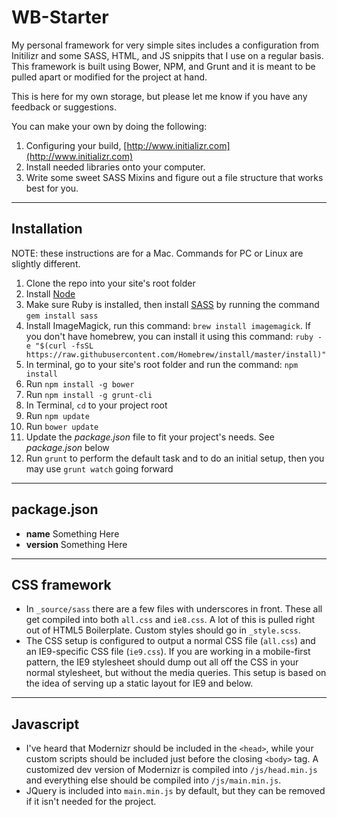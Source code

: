 WB-Starter
==========

My personal framework for very simple sites includes a configuration from Initilizr and some SASS, HTML, and JS snippits that I use on a regular basis. This framework is built using Bower, NPM, and Grunt and it is meant to be pulled apart or modified for the project at hand.

This is here for my own storage, but please let me know if you have any feedback or suggestions.

You can make your own by doing the following:

1. Configuring your build, [http://www.initializr.com](http://www.initializr.com)
2. Install needed libraries onto your computer.
3. Write some sweet SASS Mixins and figure out a file structure that works best for you.

---
## Installation
NOTE: these instructions are for a Mac. Commands for PC or Linux are slightly different.

1. Clone the repo into your site's root folder
2. Install [Node](http://nodejs.org/)
3. Make sure Ruby is installed, then install [SASS](http://sass-lang.com/) by running the command `gem install sass`
4. Install ImageMagick, run this command: `brew install imagemagick`. If you don't have homebrew, you can install it using this command: `ruby -e "$(curl -fsSL https://raw.githubusercontent.com/Homebrew/install/master/install)"`
5. In terminal, go to your site's root folder and run the command: `npm install`
6. Run `npm install -g bower`
7. Run `npm install -g grunt-cli`
9. In Terminal, `cd` to your project root
10. Run `npm update`
11. Run `bower update`
12. Update the *package.json* file to fit your project's needs. See *package.json* below
12. Run `grunt` to perform the default task and to do an initial setup, then you may use `grunt watch` going forward

---
## package.json
- **name**
Something Here
- **version**
Something Here

---
## CSS framework
- In `_source/sass` there are a few files with underscores in front. These all get compiled into both `all.css` and `ie8.css`. A lot of this is pulled right out of HTML5 Boilerplate. Custom styles should go in `_style.scss`.
- The CSS setup is configured to output a normal CSS file (`all.css`) and an IE9-specific CSS file (`ie9.css`). If you are working in a mobile-first pattern, the IE9 stylesheet should dump out all off the CSS in your normal stylesheet, but without the media queries. This setup is based on the idea of serving up a static layout for IE9 and below.

---
## Javascript
- I've heard that Modernizr should be included in the `<head>`, while your custom scripts should be included just before the closing `<body>` tag. A customized dev version of Modernizr is compiled into `/js/head.min.js` and everything else should be compiled into `/js/main.min.js`.
- JQuery is included into `main.min.js` by default, but they can be removed if it isn't needed for the project.
